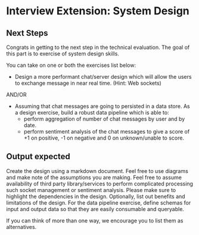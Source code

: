 # Interview Extension: System Design

## Next Steps

Congrats in getting to the next step in the technical evaluation. The goal of this part is to exercise of system design skills.

You can take on one or both the exercises list below:

- Design a more performant chat/server design which will allow the users to exchange message in near real time. (Hint: Web sockets)

AND/OR

- Assuming that chat messages are going to persisted in a data store. As a design exercise, build a robust data pipeline which is able to:
  - perform aggregation of number of chat messages by user and by date.
  - perform sentiment analysis of the chat messages to give a score of +1 on positive, -1 on negative and 0 on unknown/unable to score.

## Output expected

Create the design using a markdown document. Feel free to use diagrams and make note of the assumptions you are making. Feel free to assume availability of third party library/services to perform complicated processing such socket management or sentiment analysis. Please make sure to highlight the dependencies in the design. Optionally, list out benefits and limitations of the design. For the data pipeline exercise, define schemas for input and output data so that they are easily consumable and queryable.

If you can think of more than one way, we encourage you to list them as alternatives.
